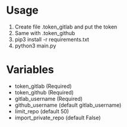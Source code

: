 # Usage

1. Create file .token_gitlab and put the token
2. Same with .token_github
3. pip3 install -r requirements.txt
4. python3 main.py



# Variables

- token_gitlab (Required)
- token_github (Required)
- gitlab_username (Required)
- github_username (default gitlab_username)
- limit_repo (default 50)
- import_private_repo (default False)